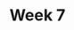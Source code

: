 ---
    title: Week 7
    weekNumber: 7
    days:
      - date: 2021-11-8
        events:
          "**19**{: .label .label-gray } Bootstrapping":
      - date: 2021-11-10
        events:
          "**20**{: .label .label-gray } Confidence Intervals":
      - date: 2021-11-12
        events:
          "**21**{: .label .label-gray } Center and Spread":
---